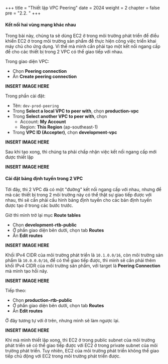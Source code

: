 +++
title = "Thiết lập VPC Peering"
date = 2024
weight = 2
chapter = false
pre = "2.2. "
+++

#### Kết nối hai vùng mạng khác nhau

Trong bài này, chúng ta sẽ dùng EC2 ở trong môi trường phát triển để điểu khiển EC2 ở trong môi trường sản phẩm để thực hiện công việc triển khai máy chủ cho ứng dụng. Vì thế mà mình cần phải tạo một kết nối ngang cấp để cho các thiết bị trong 2 VPC có thể giao tiếp với nhau.

Trong giao diện VPC:

- Chọn **Peering connection**
- Ấn **Create peering connection**

**INSERT IMAGE HERE**

Trong phần cài đặt:

- Tên: `dev-prod-peering`
- Trong **Select a local VPC to peer with**, chọn **production-vpc**
- Trong **Select another VPC to peer with**, chọn
  - Account: **My Account**
  - Region: **This Region** (ap-southeast-1)
- Trong **VPC ID (Accepter)**, chọn **development-vpc**

**INSERT IMAGE HERE**

Sau khi tạo xong, thì chúng ta phải chấp nhận việc kết nối ngang cấp mới được thiết lập

**INSERT IMAGE HERE**

#### Cài đặt bảng định tuyến trong 2 VPC

Tới đây, thì 2 VPC đã có một "đường" kết nối ngang cấp với nhau, nhưng để mà các thiết bị trong 2 môi trường này có thể thật sự giao tiếp được với nhau, thì sẽ cần phải cấu hình bảng định tuyến cho các bản định tuyến được tạo ở trong các bước trước.

Giờ thì mình trờ lại mục **Route tables**

- Chọn **development-rtb-public**
- Ở phần giao diện bên dưới, chọn tab **Routes**
- Ấn **Edit routes**

**INSERT IMAGE HERE**

Khối IPv4 CIDR của môi trường phát triển là `10.1.0.0/16`, còn môi trường sản phẩm là `10.0.0.0/16`, để có thể giao tiếp được, thì mình sẽ cần phải thêm khối IPv4 CIDR của môi trường sản phẩm, với target là **Peering Connection** mà mình tạo hồi nãy.

**INSERT IMAGE HERE**

Tiếp theo:

- Chọn **production-rtb-public**
- Ở phần giao diện bên dưới, chọn tab **Routes**
- Ấn **Edit routes**

Ở đây tương tự với ở trên, nhưng mình sẽ làm ngược lại.

**INSERT IMAGE HERE**

Khi mà mình thiết lập xong, thì EC2 ở trong public subnet của môi trường phát triển sẽ có thể giao tiếp được với EC2 ở trong private subnet của môi trường phát triển. Tuy nhiên, EC2 của môi trường phát triển không thể giao tiếp chủ động với EC2 trong môi trường phát triển được.
